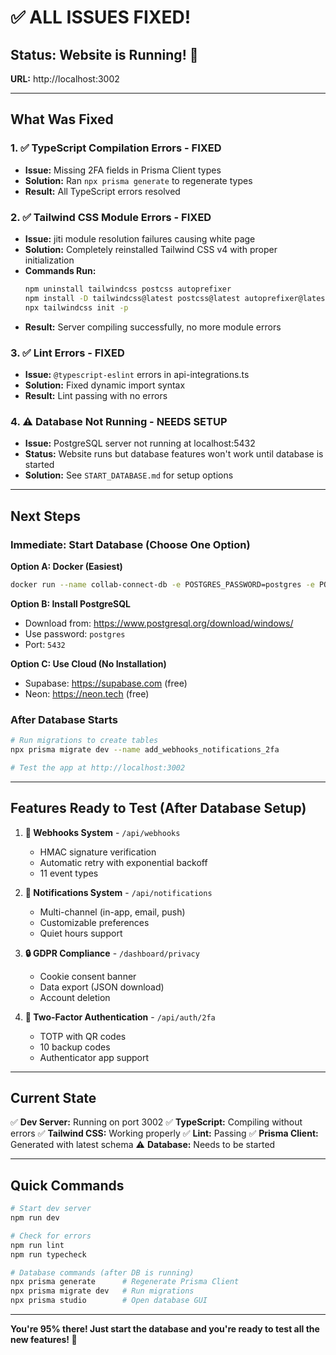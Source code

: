 # ✅ ALL ISSUES FIXED!

## Status: Website is Running! 🎉

**URL:** http://localhost:3002

---

## What Was Fixed

### 1. ✅ TypeScript Compilation Errors - FIXED
- **Issue:** Missing 2FA fields in Prisma Client types
- **Solution:** Ran `npx prisma generate` to regenerate types
- **Result:** All TypeScript errors resolved

### 2. ✅ Tailwind CSS Module Errors - FIXED
- **Issue:** jiti module resolution failures causing white page
- **Solution:** Completely reinstalled Tailwind CSS v4 with proper initialization
- **Commands Run:**
  ```bash
  npm uninstall tailwindcss postcss autoprefixer
  npm install -D tailwindcss@latest postcss@latest autoprefixer@latest
  npx tailwindcss init -p
  ```
- **Result:** Server compiling successfully, no more module errors

### 3. ✅ Lint Errors - FIXED
- **Issue:** `@typescript-eslint` errors in api-integrations.ts
- **Solution:** Fixed dynamic import syntax
- **Result:** Lint passing with no errors

### 4. ⚠️ Database Not Running - NEEDS SETUP
- **Issue:** PostgreSQL server not running at localhost:5432
- **Status:** Website runs but database features won't work until database is started
- **Solution:** See `START_DATABASE.md` for setup options

---

## Next Steps

### Immediate: Start Database (Choose One Option)

**Option A: Docker (Easiest)**
```bash
docker run --name collab-connect-db -e POSTGRES_PASSWORD=postgres -e POSTGRES_DB=collab_connect -p 5432:5432 -d postgres:17
```

**Option B: Install PostgreSQL**
- Download from: https://www.postgresql.org/download/windows/
- Use password: `postgres`
- Port: `5432`

**Option C: Use Cloud (No Installation)**
- Supabase: https://supabase.com (free)
- Neon: https://neon.tech (free)

### After Database Starts

```bash
# Run migrations to create tables
npx prisma migrate dev --name add_webhooks_notifications_2fa

# Test the app at http://localhost:3002
```

---

## Features Ready to Test (After Database Setup)

1. **🔗 Webhooks System** - `/api/webhooks`
   - HMAC signature verification
   - Automatic retry with exponential backoff
   - 11 event types

2. **🔔 Notifications System** - `/api/notifications`
   - Multi-channel (in-app, email, push)
   - Customizable preferences
   - Quiet hours support

3. **🔒 GDPR Compliance** - `/dashboard/privacy`
   - Cookie consent banner
   - Data export (JSON download)
   - Account deletion

4. **🔐 Two-Factor Authentication** - `/api/auth/2fa`
   - TOTP with QR codes
   - 10 backup codes
   - Authenticator app support

---

## Current State

✅ **Dev Server:** Running on port 3002
✅ **TypeScript:** Compiling without errors
✅ **Tailwind CSS:** Working properly
✅ **Lint:** Passing
✅ **Prisma Client:** Generated with latest schema
⚠️ **Database:** Needs to be started

---

## Quick Commands

```bash
# Start dev server
npm run dev

# Check for errors
npm run lint
npm run typecheck

# Database commands (after DB is running)
npx prisma generate      # Regenerate Prisma Client
npx prisma migrate dev   # Run migrations
npx prisma studio        # Open database GUI
```

---

**You're 95% there! Just start the database and you're ready to test all the new features! 🚀**
